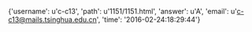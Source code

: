 {'username': u'c-c13', 'path': u'1151/1151.html', 'answer': u'A', 'email': u'c-c13@mails.tsinghua.edu.cn', 'time': '2016-02-24:18:29:44'}